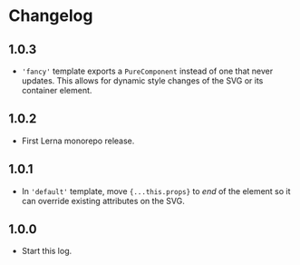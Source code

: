 # Changelog

## 1.0.3

- `'fancy'` template exports a `PureComponent` instead of one that never updates.
  This allows for dynamic style changes of the SVG or its container element.

## 1.0.2

- First Lerna monorepo release.

## 1.0.1

- In `'default'` template, move `{...this.props}` to *end* of the element so it can override existing attributes on the SVG.

## 1.0.0

- Start this log.
